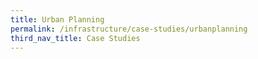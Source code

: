 ```yaml
---
title: Urban Planning
permalink: /infrastructure/case-studies/urbanplanning
third_nav_title: Case Studies
---
```

